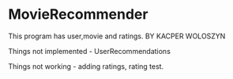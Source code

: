 # MovieRecommender
This program has user,movie and ratings. 
BY KACPER WOLOSZYN


Things not implemented - UserRecommendations

Things not working  - adding ratings, rating test.
